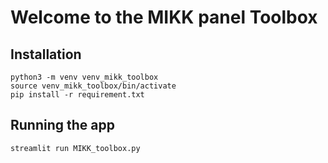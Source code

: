 # Welcome to the MIKK panel Toolbox 

## Installation

```
python3 -m venv venv_mikk_toolbox
source venv_mikk_toolbox/bin/activate
pip install -r requirement.txt
```

## Running the app

`streamlit run MIKK_toolbox.py`
